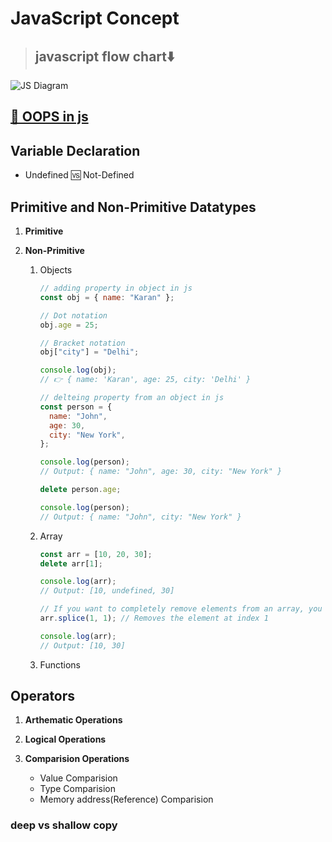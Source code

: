 # **JavaScript Concept**

> ## javascript flow chart⬇️

![JS Diagram](./imgs/js-flow-chart.png)

## **[🔗 OOPS in js](./jslang/oopsinjs.md)**

## **Variable Declaration**

- Undefined 🆚 Not-Defined

## **Primitive and Non-Primitive Datatypes**

1. **Primitive**
2. **Non-Primitive**

   1. Objects

      ```js
      // adding property in object in js
      const obj = { name: "Karan" };

      // Dot notation
      obj.age = 25;

      // Bracket notation
      obj["city"] = "Delhi";

      console.log(obj);
      // 👉 { name: 'Karan', age: 25, city: 'Delhi' }
      ```

      ```js
      // delteing property from an object in js
      const person = {
        name: "John",
        age: 30,
        city: "New York",
      };

      console.log(person);
      // Output: { name: "John", age: 30, city: "New York" }

      delete person.age;

      console.log(person);
      // Output: { name: "John", city: "New York" }
      ```

   2. Array

      ```js
      const arr = [10, 20, 30];
      delete arr[1];

      console.log(arr);
      // Output: [10, undefined, 30]

      // If you want to completely remove elements from an array, you should use splice instead:
      arr.splice(1, 1); // Removes the element at index 1

      console.log(arr);
      // Output: [10, 30]
      ```

   3. Functions

## **Operators**

1. **Arthematic Operations**

2. **Logical Operations**

3. **Comparision Operations**

   - Value Comparision
   - Type Comparision
   - Memory address(Reference) Comparision

### deep vs shallow copy
